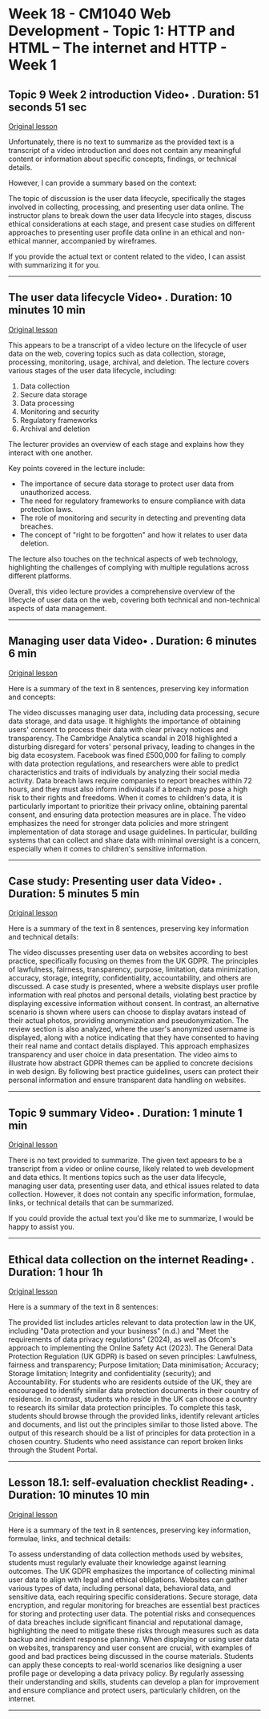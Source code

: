 # Week 18 - CM1040 Web Development - Topic 1: HTTP and HTML – The internet and HTTP - Week 1

## Topic 9 Week 2 introduction Video• . Duration: 51 seconds 51 sec

[Original lesson](https://www.coursera.org/learn/uol-web-development/lecture/vpSL6/topic-9-week-2-introduction)

Unfortunately, there is no text to summarize as the provided text is a transcript of a video introduction and does not contain any meaningful content or information about specific concepts, findings, or technical details.

However, I can provide a summary based on the context:

The topic of discussion is the user data lifecycle, specifically the stages involved in collecting, processing, and presenting user data online. The instructor plans to break down the user data lifecycle into stages, discuss ethical considerations at each stage, and present case studies on different approaches to presenting user profile data online in an ethical and non-ethical manner, accompanied by wireframes.

If you provide the actual text or content related to the video, I can assist with summarizing it for you.

---

## The user data lifecycle Video• . Duration: 10 minutes 10 min

[Original lesson](https://www.coursera.org/learn/uol-web-development/lecture/1izIF/the-user-data-lifecycle)

This appears to be a transcript of a video lecture on the lifecycle of user data on the web, covering topics such as data collection, storage, processing, monitoring, usage, archival, and deletion. The lecture covers various stages of the user data lifecycle, including:

1. Data collection
2. Secure data storage
3. Data processing
4. Monitoring and security
5. Regulatory frameworks
6. Archival and deletion

The lecturer provides an overview of each stage and explains how they interact with one another.

Key points covered in the lecture include:

* The importance of secure data storage to protect user data from unauthorized access.
* The need for regulatory frameworks to ensure compliance with data protection laws.
* The role of monitoring and security in detecting and preventing data breaches.
* The concept of "right to be forgotten" and how it relates to user data deletion.

The lecture also touches on the technical aspects of web technology, highlighting the challenges of complying with multiple regulations across different platforms.

Overall, this video lecture provides a comprehensive overview of the lifecycle of user data on the web, covering both technical and non-technical aspects of data management.

---

## Managing user data Video• . Duration: 6 minutes 6 min

[Original lesson](https://www.coursera.org/learn/uol-web-development/lecture/49h1x/managing-user-data)

Here is a summary of the text in 8 sentences, preserving key information and concepts:

The video discusses managing user data, including data processing, secure data storage, and data usage. It highlights the importance of obtaining users' consent to process their data with clear privacy notices and transparency. The Cambridge Analytica scandal in 2018 highlighted a disturbing disregard for voters' personal privacy, leading to changes in the big data ecosystem. Facebook was fined £500,000 for failing to comply with data protection regulations, and researchers were able to predict characteristics and traits of individuals by analyzing their social media activity. Data breach laws require companies to report breaches within 72 hours, and they must also inform individuals if a breach may pose a high risk to their rights and freedoms. When it comes to children's data, it is particularly important to prioritize their privacy online, obtaining parental consent, and ensuring data protection measures are in place. The video emphasizes the need for stronger data policies and more stringent implementation of data storage and usage guidelines. In particular, building systems that can collect and share data with minimal oversight is a concern, especially when it comes to children's sensitive information.

---

## Case study: Presenting user data Video• . Duration: 5 minutes 5 min

[Original lesson](https://www.coursera.org/learn/uol-web-development/lecture/eKzsH/case-study-presenting-user-data)

Here is a summary of the text in 8 sentences, preserving key information and technical details:

The video discusses presenting user data on websites according to best practice, specifically focusing on themes from the UK GDPR. The principles of lawfulness, fairness, transparency, purpose, limitation, data minimization, accuracy, storage, integrity, confidentiality, accountability, and others are discussed. A case study is presented, where a website displays user profile information with real photos and personal details, violating best practice by displaying excessive information without consent. In contrast, an alternative scenario is shown where users can choose to display avatars instead of their actual photos, providing anonymization and pseudonymization. The review section is also analyzed, where the user's anonymized username is displayed, along with a notice indicating that they have consented to having their real name and contact details displayed. This approach emphasizes transparency and user choice in data presentation. The video aims to illustrate how abstract GDPR themes can be applied to concrete decisions in web design. By following best practice guidelines, users can protect their personal information and ensure transparent data handling on websites.

---

## Topic 9 summary Video• . Duration: 1 minute 1 min

[Original lesson](https://www.coursera.org/learn/uol-web-development/lecture/M7sre/topic-9-summary)

There is no text provided to summarize. The given text appears to be a transcript from a video or online course, likely related to web development and data ethics. It mentions topics such as the user data lifecycle, managing user data, presenting user data, and ethical issues related to data collection. However, it does not contain any specific information, formulae, links, or technical details that can be summarized.

If you could provide the actual text you'd like me to summarize, I would be happy to assist you.

---

## Ethical data collection on the internet Reading• . Duration: 1 hour 1h

[Original lesson](https://www.coursera.org/learn/uol-web-development/supplement/Rvld3/ethical-data-collection-on-the-internet)

Here is a summary of the text in 8 sentences:

The provided list includes articles relevant to data protection law in the UK, including "Data protection and your business" (n.d.) and "Meet the requirements of data privacy regulations" (2024), as well as Ofcom's approach to implementing the Online Safety Act (2023). The General Data Protection Regulation (UK GDPR) is based on seven principles: Lawfulness, fairness and transparency; Purpose limitation; Data minimisation; Accuracy; Storage limitation; Integrity and confidentiality (security); and Accountability. For students who are residents outside of the UK, they are encouraged to identify similar data protection documents in their country of residence. In contrast, students who reside in the UK can choose a country to research its similar data protection principles. To complete this task, students should browse through the provided links, identify relevant articles and documents, and list out the principles similar to those listed above. The output of this research should be a list of principles for data protection in a chosen country. Students who need assistance can report broken links through the Student Portal.

---

## Lesson 18.1: self-evaluation checklist Reading• . Duration: 10 minutes 10 min

[Original lesson](https://www.coursera.org/learn/uol-web-development/supplement/sgRTM/lesson-18-1-self-evaluation-checklist)

Here is a summary of the text in 8 sentences, preserving key information, formulae, links, and technical details:

To assess understanding of data collection methods used by websites, students must regularly evaluate their knowledge against learning outcomes. The UK GDPR emphasizes the importance of collecting minimal user data to align with legal and ethical obligations. Websites can gather various types of data, including personal data, behavioral data, and sensitive data, each requiring specific considerations. Secure storage, data encryption, and regular monitoring for breaches are essential best practices for storing and protecting user data. The potential risks and consequences of data breaches include significant financial and reputational damage, highlighting the need to mitigate these risks through measures such as data backup and incident response planning. When displaying or using user data on websites, transparency and user consent are crucial, with examples of good and bad practices being discussed in the course materials. Students can apply these concepts to real-world scenarios like designing a user profile page or developing a data privacy policy. By regularly assessing their understanding and skills, students can develop a plan for improvement and ensure compliance and protect users, particularly children, on the internet.

---

